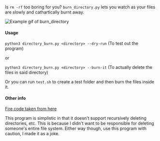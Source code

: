 Is `rm -rf` too boring for you? `burn_directory.py` lets you watch as your files are slowly and cathartically burnt away.

![Example gif of burn_directory](example.gif)

#### Usage

`python3 directory_burn.py <directory> --dry-run` (To test out the program)

or

`python3 directory_burn.py <directory> --burn-it` (To actually delete the files in said directory)

Or you can run `test.sh` to create a test folder and then burn the files inside it.

#### Other info

[Fire code taken from here](https://gist.github.com/msimpson/1096950)

This program is simplistic in that it doesn't support recursively deleting directories, etc. This is because I didn't want to be responsible for deleting someone's entire file system. Either way though, use this program with caution, I made it as a joke.
